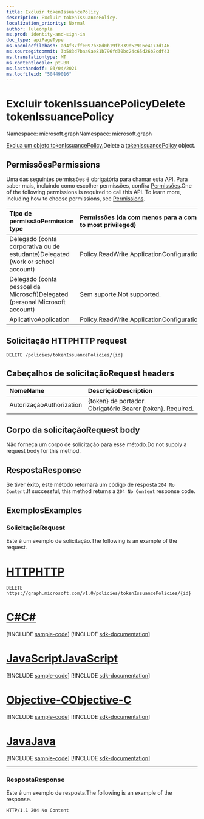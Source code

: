 ```yaml
---
title: Excluir tokenIssuancePolicy
description: Excluir tokenIssuancePolicy.
localization_priority: Normal
author: luleonpla
ms.prod: identity-and-sign-in
doc_type: apiPageType
ms.openlocfilehash: ad4f37ffe097b38d0b19fb839d52916e4173d146
ms.sourcegitcommit: 3b583d7baa9ae81b796fd30bc24c65d26b2cdf43
ms.translationtype: MT
ms.contentlocale: pt-BR
ms.lasthandoff: 03/04/2021
ms.locfileid: "50449016"
---
```

# <a name="delete-tokenissuancepolicy"></a><span data-ttu-id="b7ccf-103">Excluir tokenIssuancePolicy</span><span class="sxs-lookup"><span data-stu-id="b7ccf-103">Delete tokenIssuancePolicy</span></span>

<span data-ttu-id="b7ccf-104">Namespace: microsoft.graph</span><span class="sxs-lookup"><span data-stu-id="b7ccf-104">Namespace: microsoft.graph</span></span>



<span data-ttu-id="b7ccf-105">[Exclua um objeto tokenIssuancePolicy.](../resources/tokenissuancepolicy.md)</span><span class="sxs-lookup"><span data-stu-id="b7ccf-105">Delete a [tokenIssuancePolicy](../resources/tokenissuancepolicy.md) object.</span></span>

## <a name="permissions"></a><span data-ttu-id="b7ccf-106">Permissões</span><span class="sxs-lookup"><span data-stu-id="b7ccf-106">Permissions</span></span>

<span data-ttu-id="b7ccf-p101">Uma das seguintes permissões é obrigatória para chamar esta API. Para saber mais, incluindo como escolher permissões, confira [Permissões](/graph/permissions-reference).</span><span class="sxs-lookup"><span data-stu-id="b7ccf-p101">One of the following permissions is required to call this API. To learn more, including how to choose permissions, see [Permissions](/graph/permissions-reference).</span></span>

| <span data-ttu-id="b7ccf-109">Tipo de permissão</span><span class="sxs-lookup"><span data-stu-id="b7ccf-109">Permission type</span></span>                        | <span data-ttu-id="b7ccf-110">Permissões (da com menos para a com mais privilégios)</span><span class="sxs-lookup"><span data-stu-id="b7ccf-110">Permissions (from least to most privileged)</span></span> |
|:---------------------------------------|:--------------------------------------------|
| <span data-ttu-id="b7ccf-111">Delegado (conta corporativa ou de estudante)</span><span class="sxs-lookup"><span data-stu-id="b7ccf-111">Delegated (work or school account)</span></span>     | <span data-ttu-id="b7ccf-112">Policy.ReadWrite.ApplicationConfiguration</span><span class="sxs-lookup"><span data-stu-id="b7ccf-112">Policy.ReadWrite.ApplicationConfiguration</span></span> |
| <span data-ttu-id="b7ccf-113">Delegado (conta pessoal da Microsoft)</span><span class="sxs-lookup"><span data-stu-id="b7ccf-113">Delegated (personal Microsoft account)</span></span> | <span data-ttu-id="b7ccf-114">Sem suporte.</span><span class="sxs-lookup"><span data-stu-id="b7ccf-114">Not supported.</span></span> |
| <span data-ttu-id="b7ccf-115">Aplicativo</span><span class="sxs-lookup"><span data-stu-id="b7ccf-115">Application</span></span>                            | <span data-ttu-id="b7ccf-116">Policy.ReadWrite.ApplicationConfiguration</span><span class="sxs-lookup"><span data-stu-id="b7ccf-116">Policy.ReadWrite.ApplicationConfiguration</span></span> |

## <a name="http-request"></a><span data-ttu-id="b7ccf-117">Solicitação HTTP</span><span class="sxs-lookup"><span data-stu-id="b7ccf-117">HTTP request</span></span>

<!-- { "blockType": "ignored" } -->

```http
DELETE /policies/tokenIssuancePolicies/{id}
```

## <a name="request-headers"></a><span data-ttu-id="b7ccf-118">Cabeçalhos de solicitação</span><span class="sxs-lookup"><span data-stu-id="b7ccf-118">Request headers</span></span>

| <span data-ttu-id="b7ccf-119">Nome</span><span class="sxs-lookup"><span data-stu-id="b7ccf-119">Name</span></span>          | <span data-ttu-id="b7ccf-120">Descrição</span><span class="sxs-lookup"><span data-stu-id="b7ccf-120">Description</span></span>   |
|:--------------|:--------------|
| <span data-ttu-id="b7ccf-121">Autorização</span><span class="sxs-lookup"><span data-stu-id="b7ccf-121">Authorization</span></span> | <span data-ttu-id="b7ccf-p102">{token} de portador. Obrigatório.</span><span class="sxs-lookup"><span data-stu-id="b7ccf-p102">Bearer {token}. Required.</span></span> |

## <a name="request-body"></a><span data-ttu-id="b7ccf-124">Corpo da solicitação</span><span class="sxs-lookup"><span data-stu-id="b7ccf-124">Request body</span></span>

<span data-ttu-id="b7ccf-125">Não forneça um corpo de solicitação para esse método.</span><span class="sxs-lookup"><span data-stu-id="b7ccf-125">Do not supply a request body for this method.</span></span>

## <a name="response"></a><span data-ttu-id="b7ccf-126">Resposta</span><span class="sxs-lookup"><span data-stu-id="b7ccf-126">Response</span></span>

<span data-ttu-id="b7ccf-127">Se tiver êxito, este método retornará um código de resposta `204 No Content`.</span><span class="sxs-lookup"><span data-stu-id="b7ccf-127">If successful, this method returns a `204 No Content` response code.</span></span>

## <a name="examples"></a><span data-ttu-id="b7ccf-128">Exemplos</span><span class="sxs-lookup"><span data-stu-id="b7ccf-128">Examples</span></span>

### <a name="request"></a><span data-ttu-id="b7ccf-129">Solicitação</span><span class="sxs-lookup"><span data-stu-id="b7ccf-129">Request</span></span>

<span data-ttu-id="b7ccf-130">Este é um exemplo de solicitação.</span><span class="sxs-lookup"><span data-stu-id="b7ccf-130">The following is an example of the request.</span></span>


# <a name="http"></a>[<span data-ttu-id="b7ccf-131">HTTP</span><span class="sxs-lookup"><span data-stu-id="b7ccf-131">HTTP</span></span>](#tab/http)
<!-- {
  "blockType": "request",
  "name": "delete_tokenissuancepolicy"
}-->

```http
DELETE https://graph.microsoft.com/v1.0/policies/tokenIssuancePolicies/{id}
```
# <a name="c"></a>[<span data-ttu-id="b7ccf-132">C#</span><span class="sxs-lookup"><span data-stu-id="b7ccf-132">C#</span></span>](#tab/csharp)
[!INCLUDE [sample-code](../includes/snippets/csharp/delete-tokenissuancepolicy-csharp-snippets.md)]
[!INCLUDE [sdk-documentation](../includes/snippets/snippets-sdk-documentation-link.md)]

# <a name="javascript"></a>[<span data-ttu-id="b7ccf-133">JavaScript</span><span class="sxs-lookup"><span data-stu-id="b7ccf-133">JavaScript</span></span>](#tab/javascript)
[!INCLUDE [sample-code](../includes/snippets/javascript/delete-tokenissuancepolicy-javascript-snippets.md)]
[!INCLUDE [sdk-documentation](../includes/snippets/snippets-sdk-documentation-link.md)]

# <a name="objective-c"></a>[<span data-ttu-id="b7ccf-134">Objective-C</span><span class="sxs-lookup"><span data-stu-id="b7ccf-134">Objective-C</span></span>](#tab/objc)
[!INCLUDE [sample-code](../includes/snippets/objc/delete-tokenissuancepolicy-objc-snippets.md)]
[!INCLUDE [sdk-documentation](../includes/snippets/snippets-sdk-documentation-link.md)]

# <a name="java"></a>[<span data-ttu-id="b7ccf-135">Java</span><span class="sxs-lookup"><span data-stu-id="b7ccf-135">Java</span></span>](#tab/java)
[!INCLUDE [sample-code](../includes/snippets/java/delete-tokenissuancepolicy-java-snippets.md)]
[!INCLUDE [sdk-documentation](../includes/snippets/snippets-sdk-documentation-link.md)]

---


### <a name="response"></a><span data-ttu-id="b7ccf-136">Resposta</span><span class="sxs-lookup"><span data-stu-id="b7ccf-136">Response</span></span>

<span data-ttu-id="b7ccf-137">Este é um exemplo de resposta.</span><span class="sxs-lookup"><span data-stu-id="b7ccf-137">The following is an example of the response.</span></span>

<!-- {
  "blockType": "response",
  "truncated": true
} -->

```http
HTTP/1.1 204 No Content
```

<!-- uuid: 16cd6b66-4b1a-43a1-adaf-3a886856ed98
2019-02-04 14:57:30 UTC -->
<!-- {
  "type": "#page.annotation",
  "description": "Delete tokenIssuancePolicy",
  "keywords": "",
  "section": "documentation",
  "tocPath": ""
}-->

